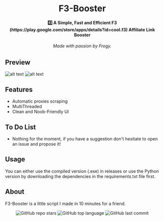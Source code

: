 <h1 align="center">F3-Booster</h1>

<h4 align="center">3️⃣ A Simple, Fast and Efficient F3 (https://play.google.com/store/apps/details?id=cool.f3) Affiliate Link Booster</h4>
<h6 align="center">Made with passion by Frogy.</a></h6>

## Preview
![alt text](https://i.imgur.com/IUVbQdE.png)
![alt text](https://i.imgur.com/5TFu0RH.png)

## Features
- Automatic proxies scraping
- MultiThreaded
- Clean and Noob-Friendly UI

## To Do List
- Nothing for the moment, if you have a suggestion don't hesitate to open an issue and propose it!

## Usage
You can either use the compiled version (.exe) in releases or use the Python version by downloading the dependencies in the requirements.txt file first.

## About
F3-Booster is a little script I made in 10 minutes for a friend.

<p align="center">
    <img alt="GitHub repo stars" src="https://img.shields.io/github/stars/TurfuFrogy/F3-Booster?style=for-the-badge&logo=stylelint&color=gold">
    <img alt="GitHub top language" src="https://img.shields.io/github/languages/top/TurfuFrogy/F3-Booster?style=for-the-badge&logo=stylelint&color=gold">
    <img alt="GitHub last commit" src="https://img.shields.io/github/last-commit/TurfuFrogy/F3-Booster?style=for-the-badge&logo=stylelint&color=gold">
</p>
